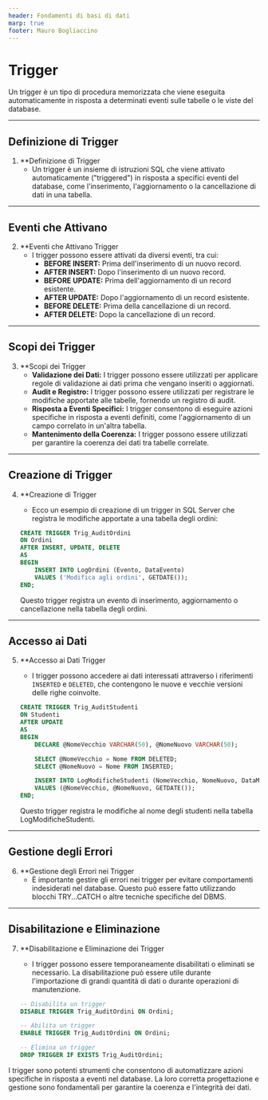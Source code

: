 ```yaml
---
header: Fondamenti di basi di dati
marp: true
footer: Mauro Bogliaccino
---
```


# Trigger

Un trigger è un tipo di procedura memorizzata che viene eseguita automaticamente in risposta a determinati eventi sulle tabelle o le viste del database.

---

## Definizione di Trigger

1. **Definizione di Trigger
   - Un trigger è un insieme di istruzioni SQL che viene attivato automaticamente ("triggered") in risposta a specifici eventi del database, come l'inserimento, l'aggiornamento o la cancellazione di dati in una tabella.

---

## Eventi che Attivano

2. **Eventi che Attivano Trigger
   - I trigger possono essere attivati da diversi eventi, tra cui:
      - **BEFORE INSERT:** Prima dell'inserimento di un nuovo record.
      - **AFTER INSERT:** Dopo l'inserimento di un nuovo record.
      - **BEFORE UPDATE:** Prima dell'aggiornamento di un record esistente.
      - **AFTER UPDATE:** Dopo l'aggiornamento di un record esistente.
      - **BEFORE DELETE:** Prima della cancellazione di un record.
      - **AFTER DELETE:** Dopo la cancellazione di un record.

---

## Scopi dei Trigger

3. **Scopi dei Trigger
   - **Validazione dei Dati:** I trigger possono essere utilizzati per applicare regole di validazione ai dati prima che vengano inseriti o aggiornati.
   - **Audit e Registro:** I trigger possono essere utilizzati per registrare le modifiche apportate alle tabelle, fornendo un registro di audit.
   - **Risposta a Eventi Specifici:** I trigger consentono di eseguire azioni specifiche in risposta a eventi definiti, come l'aggiornamento di un campo correlato in un'altra tabella.
   - **Mantenimento della Coerenza:** I trigger possono essere utilizzati per garantire la coerenza dei dati tra tabelle correlate.

---

## Creazione di Trigger

4. **Creazione di Trigger
   - Ecco un esempio di creazione di un trigger in SQL Server che registra le modifiche apportate a una tabella degli ordini:

   ```sql
   CREATE TRIGGER Trig_AuditOrdini
   ON Ordini
   AFTER INSERT, UPDATE, DELETE
   AS
   BEGIN
       INSERT INTO LogOrdini (Evento, DataEvento)
       VALUES ('Modifica agli ordini', GETDATE());
   END;
   ```

   Questo trigger registra un evento di inserimento, aggiornamento o cancellazione nella tabella degli ordini.

---

## Accesso ai Dati

5. **Accesso ai Dati Trigger
   - I trigger possono accedere ai dati interessati attraverso i riferimenti `INSERTED` e `DELETED`, che contengono le nuove e vecchie versioni delle righe coinvolte.

   ```sql
   CREATE TRIGGER Trig_AuditStudenti
   ON Studenti
   AFTER UPDATE
   AS
   BEGIN
       DECLARE @NomeVecchio VARCHAR(50), @NomeNuovo VARCHAR(50);

       SELECT @NomeVecchio = Nome FROM DELETED;
       SELECT @NomeNuovo = Nome FROM INSERTED;

       INSERT INTO LogModificheStudenti (NomeVecchio, NomeNuovo, DataModifica)
       VALUES (@NomeVecchio, @NomeNuovo, GETDATE());
   END;
   ```

   Questo trigger registra le modifiche al nome degli studenti nella tabella LogModificheStudenti.

---

## Gestione degli Errori

6. **Gestione degli Errori nei Trigger
   - È importante gestire gli errori nei trigger per evitare comportamenti indesiderati nel database. Questo può essere fatto utilizzando blocchi TRY...CATCH o altre tecniche specifiche del DBMS.

---

## Disabilitazione e Eliminazione

7. **Disabilitazione e Eliminazione dei Trigger
   - I trigger possono essere temporaneamente disabilitati o eliminati se necessario. La disabilitazione può essere utile durante l'importazione di grandi quantità di dati o durante operazioni di manutenzione.

   ```sql
   -- Disabilita un trigger
   DISABLE TRIGGER Trig_AuditOrdini ON Ordini;

   -- Abilita un trigger
   ENABLE TRIGGER Trig_AuditOrdini ON Ordini;

   -- Elimina un trigger
   DROP TRIGGER IF EXISTS Trig_AuditOrdini;
   ```

I trigger sono potenti strumenti che consentono di automatizzare azioni specifiche in risposta a eventi nel database. La loro corretta progettazione e gestione sono fondamentali per garantire la coerenza e l'integrità dei dati.
